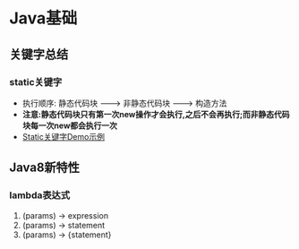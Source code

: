# Java基础

## 关键字总结
### static关键字
* 执行顺序: 静态代码块 ---> 非静态代码块 ---> 构造方法
* **注意:静态代码块只有第一次new操作才会执行,之后不会再执行;而非静态代码块每一次new都会执行一次**
* [Static关键字Demo示例](StaticDemo.java)
## Java8新特性
### lambda表达式
1. (params) -> expression
2. (params) -> statement
3. (params) -> {statement}